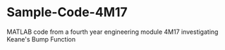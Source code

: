 # Sample-Code-4M17
MATLAB code from a fourth year engineering module 4M17 investigating Keane's Bump Function
